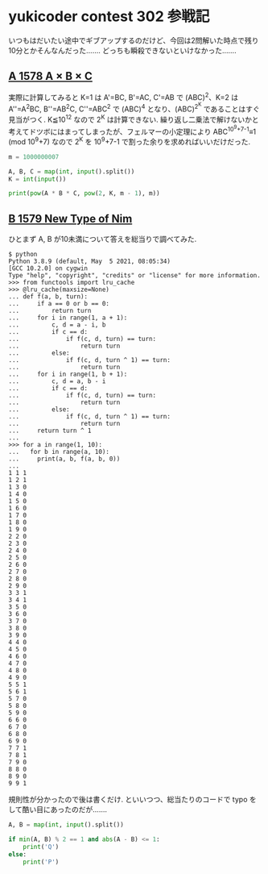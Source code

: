 # yukicoder contest 302 参戦記

いつもはだいたい途中でギブアップするのだけど、今回は2問解いた時点で残り10分とかそんなんだった……. どっちも瞬殺できないといけなかった…….

## [A 1578 A × B × C](https://yukicoder.me/problems/no/1578)

実際に計算してみると K=1 は A'=BC, B'=AC, C'=AB で (ABC)<sup>2</sup>、K=2 は A''=A<sup>2</sup>BC, B''=AB<sup>2</sup>C, C''=ABC<sup>2</sup> で (ABC)<sup>4</sup> となり、(ABC)<sup>2<sup>K</sup></sup> であることはすぐ見当がつく. K≦10<sup>12</sup> なので 2<sup>K</sup> は計算できない. 繰り返し二乗法で解けないかと考えてドツボにはまってしまったが、フェルマーの小定理により ABC<sup>10<sup>9</sup>+7-1</sup>≡1 (mod 10<sup>9</sup>+7) なので 2<sup>K</sup> を 10<sup>9</sup>+7-1</sup> で割った余りを求めればいいだけだった.

```python
m = 1000000007

A, B, C = map(int, input().split())
K = int(input())

print(pow(A * B * C, pow(2, K, m - 1), m))
```

## [B 1579 New Type of Nim](https://yukicoder.me/problems/no/1579)

ひとまず A, B が10未満について答えを総当りで調べてみた.

```
$ python
Python 3.8.9 (default, May  5 2021, 08:05:34)
[GCC 10.2.0] on cygwin
Type "help", "copyright", "credits" or "license" for more information.
>>> from functools import lru_cache
>>> @lru_cache(maxsize=None)
... def f(a, b, turn):
...     if a == 0 or b == 0:
...         return turn
...     for i in range(1, a + 1):
...         c, d = a - i, b
...         if c == d:
...             if f(c, d, turn) == turn:
...                 return turn
...         else:
...             if f(c, d, turn ^ 1) == turn:
...                 return turn
...     for i in range(1, b + 1):
...         c, d = a, b - i
...         if c == d:
...             if f(c, d, turn) == turn:
...                 return turn
...         else:
...             if f(c, d, turn ^ 1) == turn:
...                 return turn
...     return turn ^ 1
...
>>> for a in range(1, 10):
...   for b in range(a, 10):
...     print(a, b, f(a, b, 0))
...
1 1 1
1 2 1
1 3 0
1 4 0
1 5 0
1 6 0
1 7 0
1 8 0
1 9 0
2 2 0
2 3 0
2 4 0
2 5 0
2 6 0
2 7 0
2 8 0
2 9 0
3 3 1
3 4 1
3 5 0
3 6 0
3 7 0
3 8 0
3 9 0
4 4 0
4 5 0
4 6 0
4 7 0
4 8 0
4 9 0
5 5 1
5 6 1
5 7 0
5 8 0
5 9 0
6 6 0
6 7 0
6 8 0
6 9 0
7 7 1
7 8 1
7 9 0
8 8 0
8 9 0
9 9 1
```

規則性が分かったので後は書くだけ. といいつつ、総当たりのコードで typo をして酷い目にあったのだが…….

```python
A, B = map(int, input().split())

if min(A, B) % 2 == 1 and abs(A - B) <= 1:
    print('Q')
else:
    print('P')
```
